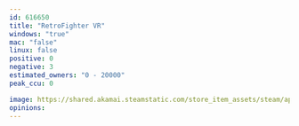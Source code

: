 ```yaml
---
id: 616650
title: "RetroFighter VR"
windows: "true"
mac: "false"
linux: false
positive: 0
negative: 3
estimated_owners: "0 - 20000"
peak_ccu: 0

image: https://shared.akamai.steamstatic.com/store_item_assets/steam/apps/616650/header.jpg?t=1663120083
opinions:
---
```

